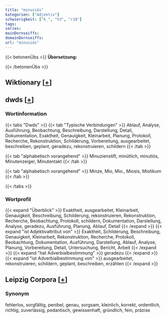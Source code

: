```yaml
---
title: "minuziös"
kategorien: ["Adjektiv"]
schwierigkeit: ["k_", "h3", "r18"]
tags:
series:
mainDornseiffs:
domainDornseiffs:
url: "minuziös"
---
```


{{< betonenÜbs >}}
**Übersetzung:**  
  
{{< /betonenÜbs >}}

## Wiktionary [[+](https://de.wiktionary.org/wiki/minuziös)]



## dwds [[+](https://www.dwds.de/wb/minuziös)]

### Wortinformation
{{< tabs "Dwds" >}}
{{< tab "Typische Verbindungen" >}}
Ablauf, Analyse, Ausführung, Beobachtung, Beschreibung, Darstellung, Detail, Dokumentation, Exaktheit, Genauigkeit, Kleinarbeit, Planung, Protokoll, Recherche, Rekonstruktion, Schilderung, Vorbereitung, ausgearbeitet, beschreiben, geplant, geradezu, rekonstruieren, schildern
{{< /tab >}}

{{< tab "alphabetisch vorangehend" >}}
Minuzienstift, minütlich, minutiös, Minutenzeiger, Minutentakt
{{< /tab >}}

{{< tab "alphabetisch vorangehend" >}}
Minze, Mio, Mio., Miosis, Miotikum
{{< /tab >}}

{{< /tabs >}}

### Wortprofil
{{< expand "Überblick" >}} Exaktheit, ausgearbeitet, Kleinarbeit, Genauigkeit, Beschreibung, Schilderung, rekonstruieren, Rekonstruktion, Recherche, Beobachtung, Protokoll, schildern, Dokumentation, Darstellung, Analyse, geradezu, Ausführung, Planung, Ablauf, Detail {{< /expand >}}
{{< expand "ist Adjektivattribut von" >}} Exaktheit, Schilderung, Beschreibung, Genauigkeit, Kleinarbeit, Rekonstruktion, Recherche, Protokoll, Beobachtung, Dokumentation, Ausführung, Darstellung, Ablauf, Analyse, Planung, Vorbereitung, Detail, Untersuchung, Bericht, Arbeit {{< /expand >}}
{{< expand "hat Adverbialbestimmung" >}} geradezu {{< /expand >}}
{{< expand "ist Adverbialbestimmung von" >}} ausgearbeitet, rekonstruieren, schildern, geplant, beschreiben, erzählen {{< /expand >}}

## Leipzig Corpora [[+](https://corpora.uni-leipzig.de/en/res?word=minuziös&corpusId=deu_newscrawl-public_2018)]


### Synonym
fehlerlos, sorgfältig, penibel, genau, sorgsam, kleinlich, korrekt, ordentlich, richtig, zuverlässig, pedantisch, gewissenhaft, gründlich, fein, präzise

